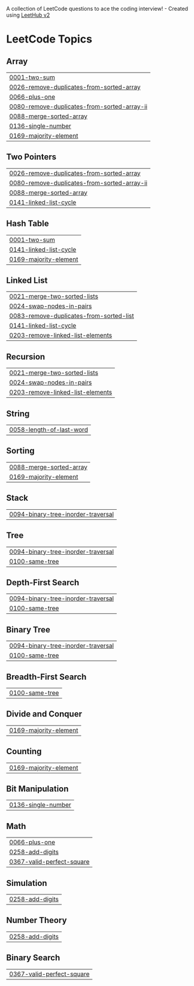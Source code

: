 A collection of LeetCode questions to ace the coding interview! - Created using [LeetHub v2](https://github.com/arunbhardwaj/LeetHub-2.0)
<!---LeetCode Topics Start-->
# LeetCode Topics
## Array
|  |
| ------- |
| [0001-two-sum](https://github.com/itspreksha/Leetcode/tree/master/0001-two-sum) |
| [0026-remove-duplicates-from-sorted-array](https://github.com/itspreksha/Leetcode/tree/master/0026-remove-duplicates-from-sorted-array) |
| [0066-plus-one](https://github.com/itspreksha/Leetcode/tree/master/0066-plus-one) |
| [0080-remove-duplicates-from-sorted-array-ii](https://github.com/itspreksha/Leetcode/tree/master/0080-remove-duplicates-from-sorted-array-ii) |
| [0088-merge-sorted-array](https://github.com/itspreksha/Leetcode/tree/master/0088-merge-sorted-array) |
| [0136-single-number](https://github.com/itspreksha/Leetcode/tree/master/0136-single-number) |
| [0169-majority-element](https://github.com/itspreksha/Leetcode/tree/master/0169-majority-element) |
## Two Pointers
|  |
| ------- |
| [0026-remove-duplicates-from-sorted-array](https://github.com/itspreksha/Leetcode/tree/master/0026-remove-duplicates-from-sorted-array) |
| [0080-remove-duplicates-from-sorted-array-ii](https://github.com/itspreksha/Leetcode/tree/master/0080-remove-duplicates-from-sorted-array-ii) |
| [0088-merge-sorted-array](https://github.com/itspreksha/Leetcode/tree/master/0088-merge-sorted-array) |
| [0141-linked-list-cycle](https://github.com/itspreksha/Leetcode/tree/master/0141-linked-list-cycle) |
## Hash Table
|  |
| ------- |
| [0001-two-sum](https://github.com/itspreksha/Leetcode/tree/master/0001-two-sum) |
| [0141-linked-list-cycle](https://github.com/itspreksha/Leetcode/tree/master/0141-linked-list-cycle) |
| [0169-majority-element](https://github.com/itspreksha/Leetcode/tree/master/0169-majority-element) |
## Linked List
|  |
| ------- |
| [0021-merge-two-sorted-lists](https://github.com/itspreksha/Leetcode/tree/master/0021-merge-two-sorted-lists) |
| [0024-swap-nodes-in-pairs](https://github.com/itspreksha/Leetcode/tree/master/0024-swap-nodes-in-pairs) |
| [0083-remove-duplicates-from-sorted-list](https://github.com/itspreksha/Leetcode/tree/master/0083-remove-duplicates-from-sorted-list) |
| [0141-linked-list-cycle](https://github.com/itspreksha/Leetcode/tree/master/0141-linked-list-cycle) |
| [0203-remove-linked-list-elements](https://github.com/itspreksha/Leetcode/tree/master/0203-remove-linked-list-elements) |
## Recursion
|  |
| ------- |
| [0021-merge-two-sorted-lists](https://github.com/itspreksha/Leetcode/tree/master/0021-merge-two-sorted-lists) |
| [0024-swap-nodes-in-pairs](https://github.com/itspreksha/Leetcode/tree/master/0024-swap-nodes-in-pairs) |
| [0203-remove-linked-list-elements](https://github.com/itspreksha/Leetcode/tree/master/0203-remove-linked-list-elements) |
## String
|  |
| ------- |
| [0058-length-of-last-word](https://github.com/itspreksha/Leetcode/tree/master/0058-length-of-last-word) |
## Sorting
|  |
| ------- |
| [0088-merge-sorted-array](https://github.com/itspreksha/Leetcode/tree/master/0088-merge-sorted-array) |
| [0169-majority-element](https://github.com/itspreksha/Leetcode/tree/master/0169-majority-element) |
## Stack
|  |
| ------- |
| [0094-binary-tree-inorder-traversal](https://github.com/itspreksha/Leetcode/tree/master/0094-binary-tree-inorder-traversal) |
## Tree
|  |
| ------- |
| [0094-binary-tree-inorder-traversal](https://github.com/itspreksha/Leetcode/tree/master/0094-binary-tree-inorder-traversal) |
| [0100-same-tree](https://github.com/itspreksha/Leetcode/tree/master/0100-same-tree) |
## Depth-First Search
|  |
| ------- |
| [0094-binary-tree-inorder-traversal](https://github.com/itspreksha/Leetcode/tree/master/0094-binary-tree-inorder-traversal) |
| [0100-same-tree](https://github.com/itspreksha/Leetcode/tree/master/0100-same-tree) |
## Binary Tree
|  |
| ------- |
| [0094-binary-tree-inorder-traversal](https://github.com/itspreksha/Leetcode/tree/master/0094-binary-tree-inorder-traversal) |
| [0100-same-tree](https://github.com/itspreksha/Leetcode/tree/master/0100-same-tree) |
## Breadth-First Search
|  |
| ------- |
| [0100-same-tree](https://github.com/itspreksha/Leetcode/tree/master/0100-same-tree) |
## Divide and Conquer
|  |
| ------- |
| [0169-majority-element](https://github.com/itspreksha/Leetcode/tree/master/0169-majority-element) |
## Counting
|  |
| ------- |
| [0169-majority-element](https://github.com/itspreksha/Leetcode/tree/master/0169-majority-element) |
## Bit Manipulation
|  |
| ------- |
| [0136-single-number](https://github.com/itspreksha/Leetcode/tree/master/0136-single-number) |
## Math
|  |
| ------- |
| [0066-plus-one](https://github.com/itspreksha/Leetcode/tree/master/0066-plus-one) |
| [0258-add-digits](https://github.com/itspreksha/Leetcode/tree/master/0258-add-digits) |
| [0367-valid-perfect-square](https://github.com/itspreksha/Leetcode/tree/master/0367-valid-perfect-square) |
## Simulation
|  |
| ------- |
| [0258-add-digits](https://github.com/itspreksha/Leetcode/tree/master/0258-add-digits) |
## Number Theory
|  |
| ------- |
| [0258-add-digits](https://github.com/itspreksha/Leetcode/tree/master/0258-add-digits) |
## Binary Search
|  |
| ------- |
| [0367-valid-perfect-square](https://github.com/itspreksha/Leetcode/tree/master/0367-valid-perfect-square) |
<!---LeetCode Topics End-->